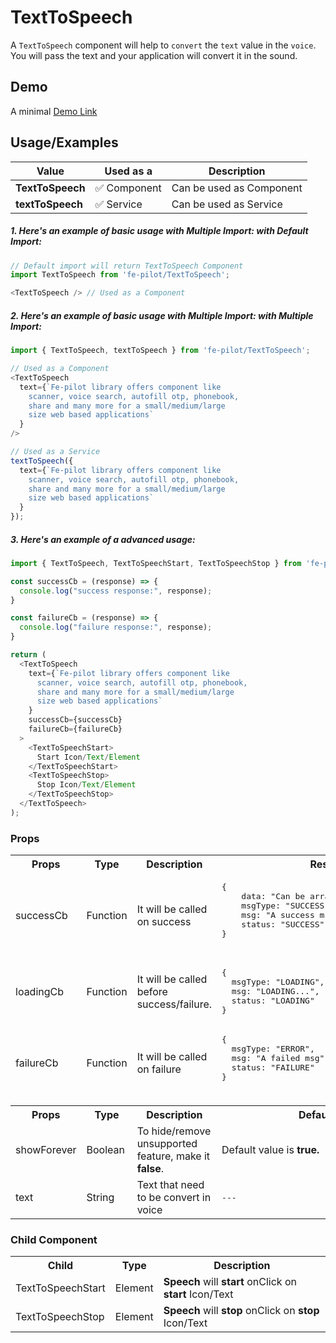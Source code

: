 # TextToSpeech

A ```TextToSpeech``` component will help to ```convert``` the ```text``` value in the ```voice```. You will pass the text and your application will convert it in the sound.


## Demo

A minimal [Demo Link](https://6jpxdq.csb.app/?component=TextToSpeech)


## Usage/Examples

| Value |  Used as a  | Description|
|--------- | -------- |-----------------|
| <b>TextToSpeech</b> | :white_check_mark: Component | Can be used as Component |
| <b>textToSpeech<b> | :white_check_mark: Service | Can be used as Service |

##### 1. Here's an example of basic usage with Multiple Import: with Default Import:
```javascript
// Default import will return TextToSpeech Component
import TextToSpeech from 'fe-pilot/TextToSpeech';

<TextToSpeech /> // Used as a Component

```

##### 2. Here's an example of basic usage with Multiple Import: with Multiple Import:
```javascript
import { TextToSpeech, textToSpeech } from 'fe-pilot/TextToSpeech';

// Used as a Component
<TextToSpeech
  text={`Fe-pilot library offers component like
    scanner, voice search, autofill otp, phonebook,
    share and many more for a small/medium/large
    size web based applications`
  }
/>

// Used as a Service
textToSpeech({
  text={`Fe-pilot library offers component like
    scanner, voice search, autofill otp, phonebook,
    share and many more for a small/medium/large
    size web based applications`
  }
});
```

##### 3. Here's an example of a advanced usage:

```javascript
import { TextToSpeech, TextToSpeechStart, TextToSpeechStop } from 'fe-pilot/TextToSpeech';

const successCb = (response) => {
  console.log("success response:", response);
}

const failureCb = (response) => {
  console.log("failure response:", response);
}

return (
  <TextToSpeech
    text={`Fe-pilot library offers component like
      scanner, voice search, autofill otp, phonebook,
      share and many more for a small/medium/large
      size web based applications`
    }
    successCb={successCb}
    failureCb={failureCb}
  >
    <TextToSpeechStart>
      Start Icon/Text/Element
    </TextToSpeechStart>
    <TextToSpeechStop>
      Stop Icon/Text/Element
    </TextToSpeechStop>
  </TextToSpeech>
);

```

### Props

<table>
  <tr>
    <th>
      Props
    </th>
    <th>
      Type
    </th>
    <th>
      Description
    </th>
    <th>
      Response
    </th>
  </tr>
  <tr>
    <td>
        successCb
    </td>
    <td>Function</td>
    <td> It will be called on success</td>
    <td>
      <pre>
{
    data: "Can be array/object/string/number",
    msgType: "SUCCESSFUL",
    msg: "A success msg",
    status: "SUCCESS"
}
      </pre>
    </td>
  </tr>
  <tr>
    <td>
        loadingCb
    </td>
    <td>Function</td>
    <td>
      It will be called before success/failure.
    </td>
    <td>
      <pre>
{
  msgType: "LOADING",
  msg: "LOADING...",
  status: "LOADING"
}
</pre>
    </td>
  </tr>
  <tr>
    <td>
        failureCb
    </td>
    <td>Function</td>
    <td>
      It will be called on failure
    </td>
    <td>
       <pre>
{
  msgType: "ERROR",
  msg: "A failed msg",
  status: "FAILURE"
}
       </pre>
    </td>
  </tr>
  <tr>
    <td></td>
    <td></td>
    <td></td>
    <td></td>
  </tr>
  <th>
    Props
  </th>
  <th>
    Type
  </th>
  <th>
    Description
  </th>
  <th>
      Default Values
  </th>
  <tr>
    <td>
      showForever
    </td>
     <td>Boolean</td>
    <td>To hide/remove unsupported feature, make it <b>false</b>.</td>
    <td>Default value is <b>true.</b></td>
  </tr>
  <tr>
    <td>text</td>
    <td>String</td>
    <td>Text that need to be convert in voice</td>
    <td> <pre>---</pre> </td>
  </tr>
</table>

### Child Component
<table>
  <th>
    Child
  </th>
  <th>
    Type
  </th>
  <th>
    Description
  </th>
  <tr>
    <td>TextToSpeechStart</td>
    <td>Element</td>
    <td><b>Speech</b> will <b>start</b> onClick on <b>start</b> Icon/Text</td>
  </tr>
  <tr>
    <td>TextToSpeechStop</td>
    <td>Element</td>
    <td><b>Speech</b> will <b>stop</b> onClick on <b>stop</b> Icon/Text</td>
  </tr>
</table>
